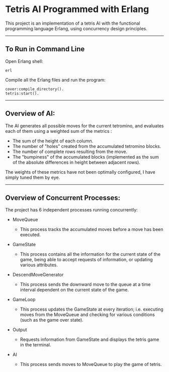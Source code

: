 # Tetris AI Programmed with Erlang

This project is an implementation of a tetris AI with the functional programming
language Erlang, using concurrency design principles.

----------------------
To Run in Command Line
----------------------

Open Erlang shell:

    erl

Compile all the Erlang files and run the program:

    cover:compile_directory().
    tetris:start().


---------------
Overview of AI:
---------------

The AI generates all possible moves for the current tetromino, and evaluates each of them using
a weighted sum of the metrics : 

* The sum of the height of each column.
* The number of "holes" created from the accumulated tetromino blocks.
* The number of complete rows resulting from the move.
* The "bumpiness" of the accumulated blocks (implemented as the sum of the absolute differences in height between adjacent rows).

The weights of these metrics have not been optimally configured, I have simply tuned them by eye.

---------------------------------
Overview of Concurrent Processes:
---------------------------------

The project has 6 independent processes running concurrently:

* MoveQueue
    * This process tracks the accumulated moves before a move has been executed.

* GameState
    * This process contains all the information for the current state of the game,
      being able to accept requests of information, or updating various attributes.
                    
* DescendMoveGenerator
    * This process sends the downward move to the queue at a time interval dependent
      on the current state of the game.
                        
* GameLoop
    * This process updates the GameState at every iteration; i.e. executing moves from
      the MoveQueue and checking for various conditions (such as the game over state).

* Output
    * Requests information from GameState and displays the tetris game in the terminal.

* AI
    * This process sends moves to MoveQueue to play the game of tetris.